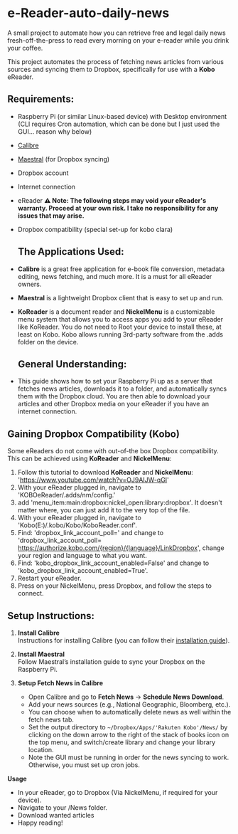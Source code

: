 # e-Reader-auto-daily-news
A small project to automate how you can retrieve free and legal daily news fresh-off-the-press to read every morning on your e-reader while you drink your coffee.

This project automates the process of fetching news articles from various sources and syncing them to Dropbox, specifically for use with a **Kobo** eReader. 

## Requirements:
- Raspberry Pi (or similar Linux-based device) with Desktop environment (CLI requires Cron automation, which can be done but I just used the GUI... reason why below)
- [Calibre](https://calibre-ebook.com/)
- [Maestral](https://maestral.app/) (for Dropbox syncing)
- Dropbox account
- Internet connection
- eReader **⚠️ Note: The following steps may void your eReader's warranty. Proceed at your own risk. I take no responsibility for any issues that may arise.**
- Dropbox compatibility (special set-up for kobo clara)

  ## The Applications Used:
- **Calibre** is a great free application for e-book file conversion, metadata editing, news fetching, and much more. It is a must for all eReader owners.
- **Maestral** is a lightweight Dropbox client that is easy to set up and run.
- **KoReader** is a document reader and **NickelMenu** is a customizable menu system that allows you to access apps you add to your eReader like KoReader.
  You do not need to Root your device to install these, at least on Kobo. Kobo allows running 3rd-party software from the .adds folder on the device.

  ## General Understanding:
- This guide shows how to set your Raspberry Pi up as a server that fetches news articles, downloads it to a folder, and automatically syncs them with the Dropbox 
  cloud. You are then able to download your articles and other Dropbox media on your eReader if you have an internet connection.

## Gaining Dropbox Compatibility (**Kobo**)
Some eReaders do not come with out-of-the box Dropbox compatibility. This can be achieved using **KoReader** and **NickelMenu**:
1. Follow this tutorial to download **KoReader** and **NickelMenu**: 'https://www.youtube.com/watch?v=OJ9AIJW-qGI'
2. With your eReader plugged in, navigate to 'KOBOeReader/.adds/nm/config.'
3. add 'menu_item:main:dropbox:nickel_open:library:dropbox'. It doesn't matter where, you can just add it to the very top of the file.
4. With your eReader plugged in, navigate to 'Kobo(E:)/.kobo/Kobo/KoboReader.conf'.
5. Find: 'dropbox_link_account_poll=' and change to 'dropbox_link_account_poll= https://authorize.kobo.com/{region}/{language}/LinkDropbox', change your region and language to what you want.
6. Find: 'kobo_dropbox_link_account_enabled=False' and change to 'kobo_dropbox_link_account_enabled=True'.
7. Restart your eReader.
8. Press on your NickelMenu, press Dropbox, and follow the steps to connect.

## Setup Instructions:

1. **Install Calibre**  
   Instructions for installing Calibre (you can follow their [installation guide](https://calibre-ebook.com/download)).

2. **Install Maestral**  
   Follow Maestral’s installation guide to sync your Dropbox on the Raspberry Pi.

3. **Setup Fetch News in Calibre**  
   - Open Calibre and go to **Fetch News** → **Schedule News Download**.
   - Add your news sources (e.g., National Geographic, Bloomberg, etc.).
   - You can choose when to automatically delete news as well within the fetch news tab.
   - Set the output directory to `~/Dropbox/Apps/'Rakuten Kobo'/News/` by clicking on the down arrow to the right of the stack of books icon on the top menu, and
     switch/create library and change your library location.
   - Note the GUI must be running in order for the news syncing to work. Otherwise, you must set up cron jobs.

**Usage**
   - In your eReader, go to Dropbox (Via NickelMenu, if required for your device).
   - Navigate to your /News folder.
   - Download wanted articles
   - Happy reading! 

